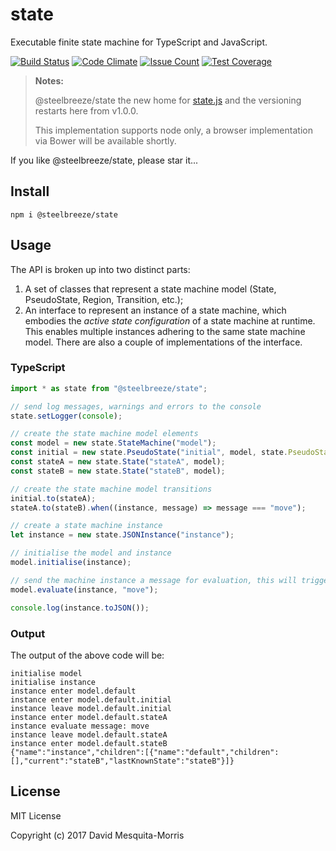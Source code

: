 # state
Executable finite state machine for TypeScript and JavaScript.

[![Build Status](https://travis-ci.org/steelbreeze/delegate.svg?branch=master)](https://travis-ci.org/steelbreeze/delegate)
[![Code Climate](https://codeclimate.com/github/steelbreeze/state/badges/gpa.svg)](https://codeclimate.com/github/steelbreeze/state)
[![Issue Count](https://codeclimate.com/github/steelbreeze/state/badges/issue_count.svg)](https://codeclimate.com/github/steelbreeze/state)
[![Test Coverage](https://codeclimate.com/github/steelbreeze/state/badges/coverage.svg)](https://codeclimate.com/github/steelbreeze/state/coverage)


> **Notes:**
>
>@steelbreeze/state the new home for [state.js](https://github.com/steelbreeze/state.js) and the versioning restarts here from v1.0.0.
>
>This implementation supports node only, a browser implementation via Bower will be available shortly. 

If you like @steelbreeze/state, please star it...

## Install
```shell
npm i @steelbreeze/state
```

## Usage
The API is broken up into two distinct parts:
1. A set of classes that represent a state machine model (State, PseudoState, Region, Transition, etc.);
2. An interface to represent an instance of a state machine, which embodies the *active state configuration* of a state machine at runtime. This enables multiple instances adhering to the same state machine model. There are also a couple of implementations of the interface. 

### TypeScript
```typescript
import * as state from "@steelbreeze/state";

// send log messages, warnings and errors to the console
state.setLogger(console);

// create the state machine model elements
const model = new state.StateMachine("model");
const initial = new state.PseudoState("initial", model, state.PseudoStateKind.Initial);
const stateA = new state.State("stateA", model);
const stateB = new state.State("stateB", model);

// create the state machine model transitions
initial.to(stateA);
stateA.to(stateB).when((instance, message) => message === "move");

// create a state machine instance
let instance = new state.JSONInstance("instance");

// initialise the model and instance
model.initialise(instance);

// send the machine instance a message for evaluation, this will trigger the transition from stateA to stateB
model.evaluate(instance, "move");

console.log(instance.toJSON());
```
### Output
The output of the above code will be:
```shell
initialise model
initialise instance
instance enter model.default
instance enter model.default.initial
instance leave model.default.initial
instance enter model.default.stateA
instance evaluate message: move
instance leave model.default.stateA
instance enter model.default.stateB
{"name":"instance","children":[{"name":"default","children":[],"current":"stateB","lastKnownState":"stateB"}]}
```

## License
MIT License

Copyright (c) 2017 David Mesquita-Morris

